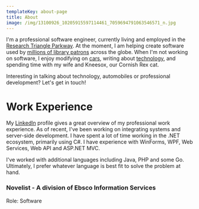 ```yaml
---
templateKey: about-page
title: About
image: /img/13100926_10205915597114461_7059694791063546571_n.jpg
---
```

I'm a professional software engineer, currently living and employed in the [Research Triangle Parkway](https://en.wikipedia.org/wiki/Research_Triangle_Park). At the moment, I am helping create software used by [millions of library patrons](https://www.ebscohost.com/novelist/our-products/novelist-select) across the globe. When I'm not working on software, I enjoy modifying on [cars](/cars), writing about [technology](/notes), and spending time with my wife and Kneesox, our Cornish Rex cat.

Interesting in talking about technology, automobiles or professional development? Let's get in touch!

# Work Experience

My [LinkedIn](https://www.linkedin.com/in/dannyallegrezza/) profile gives a great overview of my professional work experience. As of recent, I've been working on integrating systems and server-side development. I have spent a lot of time working in the .NET ecosystem, primarily using C#. I have experience with WinForms, WPF, Web Services, Web API and ASP.NET MVC. 

I've worked with additional languages including Java, PHP and some Go. Ultimately, I prefer whatever language is best fit to solve the problem at hand.

### Novelist - A division of Ebsco Information Services
Role: Software 